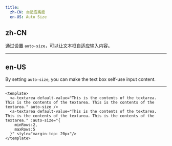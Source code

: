 ```yaml
title:
  zh-CN: 自适应高度
  en-US: Auto Size
```

## zh-CN

通过设置 `auto-size`，可以让文本框自适应输入内容。

---

## en-US

By setting `auto-size`, you can make the text box self-use input content.

---

```vue
<template>
  <a-textarea default-value="This is the contents of the textarea. This is the contents of the textarea. This is the contents of the textarea." auto-size />
  <a-textarea default-value="This is the contents of the textarea. This is the contents of the textarea. This is the contents of the textarea." :auto-size="{
    minRows:2,
    maxRows:5
  }" style="margin-top: 20px"/>
</template>
```
